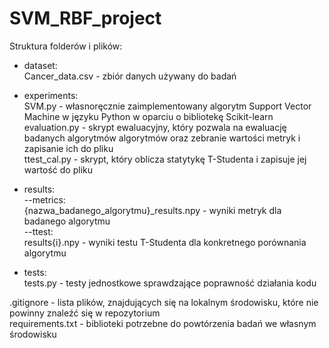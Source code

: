 # SVM_RBF_project

Struktura folderów i plików:
- dataset: <br />
  Cancer_data.csv - zbiór danych używany do badań

- experiments: <br />
  SVM.py - własnoręcznie zaimplementowany algorytm Support Vector Machine w języku Python w oparciu o bibliotekę Scikit-learn <br />
  evaluation.py - skrypt ewaluacyjny, który pozwala na ewaluację badanych algorytmów algorytmów oraz zebranie wartości metryk i zapisanie ich do pliku <br />
  ttest_cal.py - skrypt, który oblicza statytykę T-Studenta i zapisuje jej wartość do pliku <br />

- results: <br />
  --metrics: <br />
    {nazwa_badanego_algorytmu}_results.npy - wyniki metryk dla badanego algorytmu <br />
  --ttest: <br />
    results{i}.npy - wyniki testu T-Studenta dla konkretnego porównania algorytmu <br />
    
- tests: <br />
  tests.py - testy jednostkowe sprawdzające poprawność działania kodu
  
.gitignore - lista plików, znajdujących się na lokalnym środowisku, które nie powinny znaleźć się w repozytorium <br />
requirements.txt - biblioteki potrzebne do powtórzenia badań we własnym środowisku

